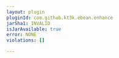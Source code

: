 ```yaml
---
layout: plugin
pluginId: com.github.kt3k.ebean.enhance
jarSha1: INVALID
isJarAvailable: true
error: NONE
violations: []

---
```

